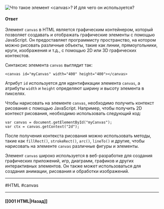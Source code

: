 ![Что такое элемент `<canvas>`? И для чего он используется?](https://youtu.be/CjdCxxqObaM?t=200)

#### Ответ

Элемент `canvas` в HTML является графическим контейнером, который позволяет создавать и отображать графические элементы с помощью JavaScript. Он предоставляет программисту пространство, на котором можно рисовать различные объекты, такие как линии, прямоугольники, круги, изображения и т.д., с помощью 2D или 3D графических контекстов.

Синтаксис элемента `canvas` выглядит так:

```
<canvas id="myCanvas" width="400" height="400"></canvas>
```

Атрибут `id` используется для идентификации элемента `canvas`, а атрибуты `width` и `height` определяют ширину и высоту элемента в пикселях.

Чтобы нарисовать на элементе `canvas`, необходимо получить контекст рисования с помощью JavaScript. Например, чтобы получить 2D контекст рисования, необходимо использовать следующий код:

```
var canvas = document.getElementById("myCanvas");
var ctx = canvas.getContext("2d");
```

После получения контекста рисования можно использовать методы, такие как `fillRect()`, `strokeRect()`, `arc()`, `lineTo()` и другие, чтобы нарисовать на элементе `canvas` различные фигуры и элементы.

Элемент `canvas` широко используется в веб-разработке для создания графических приложений, игр, диаграмм, графиков и других интерактивных элементов. Он также может использоваться для создания анимации, рисования и обработки изображений.

___
#HTML #canvas 

___

#### [[001 HTML|Назад]]